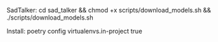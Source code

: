SadTalker:
cd sad_talker && chmod +x scripts/download_models.sh && ./scripts/download_models.sh

Install:
poetry config virtualenvs.in-project true
